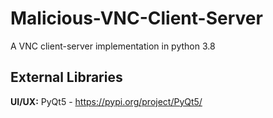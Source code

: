 # Malicious-VNC-Client-Server
A VNC client-server implementation in python 3.8

## External Libraries
<b>UI/UX:</b>
PyQt5 - https://pypi.org/project/PyQt5/
